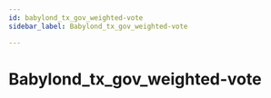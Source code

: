 ```yaml
---
id: babylond_tx_gov_weighted-vote
sidebar_label: Babylond_tx_gov_weighted-vote

---
```


# Babylond_tx_gov_weighted-vote